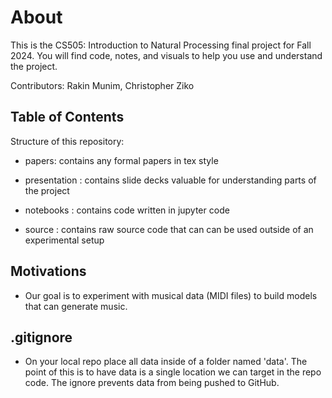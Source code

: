 # About
This is the CS505: Introduction to Natural Processing final project for Fall 2024. You will find code, notes, and visuals to help you use and understand the project. 

Contributors: Rakin Munim, Christopher Ziko

## Table of Contents 

Structure of this repository:
- papers: contains any formal papers in tex style 

- presentation : contains slide decks valuable for understanding parts of the project 

- notebooks : contains code written in jupyter code 

- source : contains raw source code that can can be used outside of an experimental setup

## Motivations 
- Our goal is to experiment with musical data (MIDI files) to build models that can generate music.

## .gitignore 
- On your local repo place all data inside of a folder named 'data'. The point of 
this is to have data is a single location we can target in the repo code. The ignore
prevents data from being pushed to GitHub.
